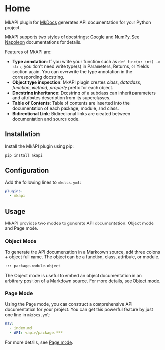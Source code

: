 # Home

MkAPI plugin for [MkDocs](https://www.mkdocs.org/) generates
API documentation for your Python project.

MkAPI supports two styles of docstrings:
[Google](http://google.github.io/styleguide/pyguide.html#38-comments-and-docstrings) and
[NumPy](https://numpydoc.readthedocs.io/en/latest/format.html#docstring-standard).
See [Napoleon](https://sphinxcontrib-napoleon.readthedocs.io/en/latest/) documentations for
details.

Features of MkAPI are:

* **Type annotation**: If you write your function such as
  `def func(x: int) -> str:`, you don't need write type(s)
  in Parameters, Returns, or Yields section again.
  You can overwrite the type annotation in the corresponding docstring.
* **Object type inspection**: MkAPI plugin creates *class*,
  *dataclass*, *function*, *method*, *property* prefix for each object.
* **Docstring inheritance**: Docstring of a subclass can inherit parameters
  and attributes description from its superclasses.
* **Table of Contents**: Table of contents are inserted into the documentation
  of each package, module, and class.
* **Bidirectional Link**: Bidirectional links are created between
  documentation and source code.

## Installation

Install the MkAPI plugin using pip:

```bash
pip install mkapi
```

## Configuration

Add the following lines to `mkdocs.yml`:

```yaml
plugins:
  - mkapi
```

## Usage

MkAPI provides two modes to generate API documentation:
Object mode and Page mode.

### Object Mode

To generate the API documentation in a Markdown source,
add three colons + object full name.
The object can be a function, class, attribute, or module.

```markdown
::: package.module.object
```

The Object mode is useful to embed an object documentation
in an arbitrary position of a Markdown source.
For more details, see [Object mode](usage/object.md).

### Page Mode

Using the Page mode, you can construct a comprehensive API documentation
for your project.
You can get this powerful feature by just one line in `mkdocs.yml`:

```yaml
nav:
  - index.md
  - API: <api>/package.***
```

For more details, see [Page mode](usage/page.md).
